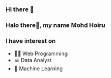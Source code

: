### Hi there 👋

<!--
**MohdHoiruttmim/MohdHoiruttmim** is a ✨ _special_ ✨ repository because its `README.md` (this file) appears on your GitHub profile.

Here are some ideas to get you started:

- 🔭 I’m currently working on ...
- 🌱 I’m currently learning ...
- 👯 I’m looking to collaborate on ...
- 🤔 I’m looking for help with ...
- 💬 Ask me about ...
- 📫 How to reach me: ...
- 😄 Pronouns: ...
- ⚡ Fun fact: ...
-->

### Halo there🙌, my name Mohd Hoiru

### I have interest on 
- 👨‍💻 Web Programming
- 📊 Data Analyst
- 🦾 Machine Learning
